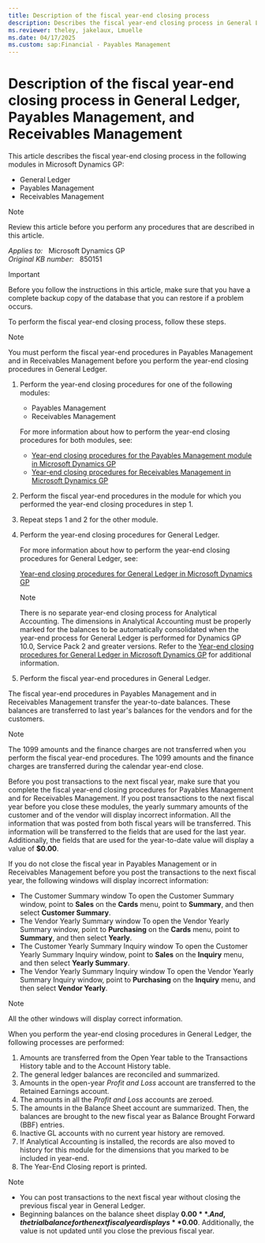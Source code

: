 ```yaml
---
title: Description of the fiscal year-end closing process
description: Describes the fiscal year-end closing process in General Ledger, in Payables Management, and in Receivables Management in Microsoft Dynamics GP.
ms.reviewer: theley, jakelaux, Lmuelle
ms.date: 04/17/2025
ms.custom: sap:Financial - Payables Management
---
```

# Description of the fiscal year-end closing process in General Ledger, Payables Management, and Receivables Management

This article describes the fiscal year-end closing process in the following modules in Microsoft Dynamics GP:

- General Ledger
- Payables Management
- Receivables Management

> [!NOTE]
> Review this article before you perform any procedures that are described in this article.

_Applies to:_ &nbsp; Microsoft Dynamics GP  
_Original KB number:_ &nbsp; 850151

> [!IMPORTANT]
> Before you follow the instructions in this article, make sure that you have a complete backup copy of the database that you can restore if a problem occurs.

To perform the fiscal year-end closing process, follow these steps.

> [!NOTE]
> You must perform the fiscal year-end procedures in Payables Management and in Receivables Management before you perform the year-end closing procedures in General Ledger.

1. Perform the year-end closing procedures for one of the following modules:

    - Payables Management
    - Receivables Management

    For more information about how to perform the year-end closing procedures for both modules, see:

    - [Year-end closing procedures for the Payables Management module in Microsoft Dynamics GP](https://support.microsoft.com/topic/kb-year-end-closing-procedures-for-the-payables-management-module-in-microsoft-dynamics-gp-259ad6ce-f78c-b7fd-cd99-415e3f3caee5)
    - [Year-end closing procedures for Receivables Management in Microsoft Dynamics GP](https://support.microsoft.com/topic/kb-year-end-closing-procedures-for-receivables-management-in-microsoft-dynamics-gp-a98e2398-200f-cfbf-3a59-aa5df7092fab)

2. Perform the fiscal year-end procedures in the module for which you performed the year-end closing procedures in step 1.
3. Repeat steps 1 and 2 for the other module.
4. Perform the year-end closing procedures for General Ledger.

    For more information about how to perform the year-end closing procedures for General Ledger, see:

    [Year-end closing procedures for General Ledger in Microsoft Dynamics GP](https://support.microsoft.com/topic/kb-year-end-closing-procedures-for-general-ledger-in-microsoft-dynamics-gp-4447f7bb-7143-60e2-882a-c7ae86f5792e)

    > [!NOTE]
    > There is no separate year-end closing process for Analytical Accounting. The dimensions in Analytical Accounting must be properly marked for the balances to be automatically consolidated when the year-end process for General Ledger is performed for Dynamics GP 10.0, Service Pack 2 and greater versions. Refer to the [Year-end closing procedures for General Ledger in Microsoft Dynamics GP](https://support.microsoft.com/topic/kb-year-end-closing-procedures-for-general-ledger-in-microsoft-dynamics-gp-4447f7bb-7143-60e2-882a-c7ae86f5792e) for additional information.

5. Perform the fiscal year-end procedures in General Ledger.

The fiscal year-end procedures in Payables Management and in Receivables Management transfer the year-to-date balances. These balances are transferred to last year's balances for the vendors and for the customers.

> [!NOTE]
> The 1099 amounts and the finance charges are not transferred when you perform the fiscal year-end procedures. The 1099 amounts and the finance charges are transferred during the calendar year-end close.

Before you post transactions to the next fiscal year, make sure that you complete the fiscal year-end closing procedures for Payables Management and for Receivables Management. If you post transactions to the next fiscal year before you close these modules, the yearly summary amounts of the customer and of the vendor will display incorrect information. All the information that was posted from both fiscal years will be transferred. This information will be transferred to the fields that are used for the last year. Additionally, the fields that are used for the year-to-date value will display a value of **$0.00**.

If you do not close the fiscal year in Payables Management or in Receivables Management before you post the transactions to the next fiscal year, the following windows will display incorrect information:

- The Customer Summary window
  To open the Customer Summary window, point to **Sales** on the **Cards** menu, point to **Summary**, and then select **Customer Summary**.
- The Vendor Yearly Summary window
  To open the Vendor Yearly Summary window, point to **Purchasing** on the **Cards** menu, point to **Summary**, and then select **Yearly**.
- The Customer Yearly Summary Inquiry window
  To open the Customer Yearly Summary Inquiry window, point to **Sales** on the **Inquiry** menu, and then select **Yearly Summary**.
- The Vendor Yearly Summary Inquiry window
  To open the Vendor Yearly Summary Inquiry window, point to **Purchasing** on the **Inquiry** menu, and then select **Vendor Yearly**.

> [!NOTE]
> All the other windows will display correct information.

When you perform the year-end closing procedures in General Ledger, the following processes are performed:

1. Amounts are transferred from the Open Year table to the Transactions History table and to the Account History table.
2. The general ledger balances are reconciled and summarized.
3. Amounts in the open-year *Profit and Loss* account are transferred to the Retained Earnings account.
4. The amounts in all the *Profit and Loss* accounts are zeroed.
5. The amounts in the Balance Sheet account are summarized. Then, the balances are brought to the new fiscal year as Balance Brought Forward (BBF) entries.
6. Inactive GL accounts with no current year history are removed.
7. If Analytical Accounting is installed, the records are also moved to history for this module for the dimensions that you marked to be included in year-end.
8. The Year-End Closing report is printed.

> [!NOTE]
>
> - You can post transactions to the next fiscal year without closing the previous fiscal year in General Ledger.
> - Beginning balances on the balance sheet display **$0.00**. And, the trial balance for the next fiscal year displays **$0.00**. Additionally, the value is not updated until you close the previous fiscal year.
